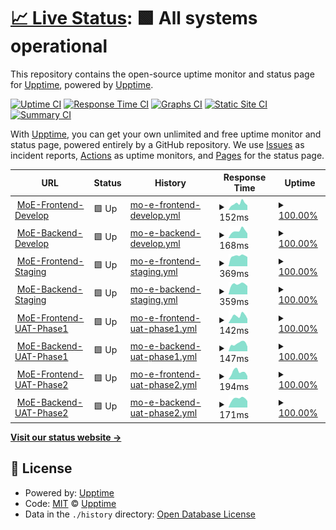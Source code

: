 # [📈 Live Status](https://upptime.github.io/upptime): <!--live status--> **🟩 All systems operational**

This repository contains the open-source uptime monitor and status page for [Upptime](https://upptime.js.org), powered by [Upptime](https://github.com/upptime/upptime).

[![Uptime CI](https://github.com/rechemendiaatix/moe-sites-status/workflows/Uptime%20CI/badge.svg)](https://github.com/rechemendiaatix/moe-sites-status/actions?query=workflow%3A%22Uptime+CI%22)
[![Response Time CI](https://github.com/rechemendiaatix/moe-sites-status/workflows/Response%20Time%20CI/badge.svg)](https://github.com/rechemendiaatix/moe-sites-status/actions?query=workflow%3A%22Response+Time+CI%22)
[![Graphs CI](https://github.com/rechemendiaatix/moe-sites-status/workflows/Graphs%20CI/badge.svg)](https://github.com/rechemendiaatix/moe-sites-status/actions?query=workflow%3A%22Graphs+CI%22)
[![Static Site CI](https://github.com/rechemendiaatix/moe-sites-status/workflows/Static%20Site%20CI/badge.svg)](https://github.com/rechemendiaatix/moe-sites-status/actions?query=workflow%3A%22Static+Site+CI%22)
[![Summary CI](https://github.com/rechemendiaatix/moe-sites-status/workflows/Summary%20CI/badge.svg)](https://github.com/rechemendiaatix/moe-sites-status/actions?query=workflow%3A%22Summary+CI%22)

With [Upptime](https://upptime.js.org), you can get your own unlimited and free uptime monitor and status page, powered entirely by a GitHub repository. We use [Issues](https://github.com/upptime/upptime/issues) as incident reports, [Actions](https://github.com/rechemendiaatix/moe-sites-status/actions) as uptime monitors, and [Pages](https://upptime.github.io/upptime) for the status page.

<!--start: status pages-->
<!-- This summary is generated by Upptime (https://github.com/upptime/upptime) -->
<!-- Do not edit this manually, your changes will be overwritten -->
<!-- prettier-ignore -->
| URL | Status | History | Response Time | Uptime |
| --- | ------ | ------- | ------------- | ------ |
| <img alt="" src="https://favicons.githubusercontent.com/frontend.develop.moe-digital-id.apps.atixlabs.xyz" height="13"> [MoE-Frontend-Develop](https://frontend.develop.moe-digital-id.apps.atixlabs.xyz) | 🟩 Up | [mo-e-frontend-develop.yml](https://github.com/rechemendiaatix/moe-sites-status/commits/HEAD/history/mo-e-frontend-develop.yml) | <details><summary><img alt="Response time graph" src="./graphs/mo-e-frontend-develop/response-time-week.png" height="20"> 152ms</summary><br><a href="https://rechemendiaatix.github.io/moe-sites-status/history/mo-e-frontend-develop"><img alt="Response time 164" src="https://img.shields.io/endpoint?url=https%3A%2F%2Fraw.githubusercontent.com%2Frechemendiaatix%2Fmoe-sites-status%2FHEAD%2Fapi%2Fmo-e-frontend-develop%2Fresponse-time.json"></a><br><a href="https://rechemendiaatix.github.io/moe-sites-status/history/mo-e-frontend-develop"><img alt="24-hour response time 109" src="https://img.shields.io/endpoint?url=https%3A%2F%2Fraw.githubusercontent.com%2Frechemendiaatix%2Fmoe-sites-status%2FHEAD%2Fapi%2Fmo-e-frontend-develop%2Fresponse-time-day.json"></a><br><a href="https://rechemendiaatix.github.io/moe-sites-status/history/mo-e-frontend-develop"><img alt="7-day response time 152" src="https://img.shields.io/endpoint?url=https%3A%2F%2Fraw.githubusercontent.com%2Frechemendiaatix%2Fmoe-sites-status%2FHEAD%2Fapi%2Fmo-e-frontend-develop%2Fresponse-time-week.json"></a><br><a href="https://rechemendiaatix.github.io/moe-sites-status/history/mo-e-frontend-develop"><img alt="30-day response time 164" src="https://img.shields.io/endpoint?url=https%3A%2F%2Fraw.githubusercontent.com%2Frechemendiaatix%2Fmoe-sites-status%2FHEAD%2Fapi%2Fmo-e-frontend-develop%2Fresponse-time-month.json"></a><br><a href="https://rechemendiaatix.github.io/moe-sites-status/history/mo-e-frontend-develop"><img alt="1-year response time 164" src="https://img.shields.io/endpoint?url=https%3A%2F%2Fraw.githubusercontent.com%2Frechemendiaatix%2Fmoe-sites-status%2FHEAD%2Fapi%2Fmo-e-frontend-develop%2Fresponse-time-year.json"></a></details> | <details><summary><a href="https://rechemendiaatix.github.io/moe-sites-status/history/mo-e-frontend-develop">100.00%</a></summary><a href="https://rechemendiaatix.github.io/moe-sites-status/history/mo-e-frontend-develop"><img alt="All-time uptime 99.87%" src="https://img.shields.io/endpoint?url=https%3A%2F%2Fraw.githubusercontent.com%2Frechemendiaatix%2Fmoe-sites-status%2FHEAD%2Fapi%2Fmo-e-frontend-develop%2Fuptime.json"></a><br><a href="https://rechemendiaatix.github.io/moe-sites-status/history/mo-e-frontend-develop"><img alt="24-hour uptime 100.00%" src="https://img.shields.io/endpoint?url=https%3A%2F%2Fraw.githubusercontent.com%2Frechemendiaatix%2Fmoe-sites-status%2FHEAD%2Fapi%2Fmo-e-frontend-develop%2Fuptime-day.json"></a><br><a href="https://rechemendiaatix.github.io/moe-sites-status/history/mo-e-frontend-develop"><img alt="7-day uptime 100.00%" src="https://img.shields.io/endpoint?url=https%3A%2F%2Fraw.githubusercontent.com%2Frechemendiaatix%2Fmoe-sites-status%2FHEAD%2Fapi%2Fmo-e-frontend-develop%2Fuptime-week.json"></a><br><a href="https://rechemendiaatix.github.io/moe-sites-status/history/mo-e-frontend-develop"><img alt="30-day uptime 99.87%" src="https://img.shields.io/endpoint?url=https%3A%2F%2Fraw.githubusercontent.com%2Frechemendiaatix%2Fmoe-sites-status%2FHEAD%2Fapi%2Fmo-e-frontend-develop%2Fuptime-month.json"></a><br><a href="https://rechemendiaatix.github.io/moe-sites-status/history/mo-e-frontend-develop"><img alt="1-year uptime 99.87%" src="https://img.shields.io/endpoint?url=https%3A%2F%2Fraw.githubusercontent.com%2Frechemendiaatix%2Fmoe-sites-status%2FHEAD%2Fapi%2Fmo-e-frontend-develop%2Fuptime-year.json"></a></details>
| <img alt="" src="https://favicons.githubusercontent.com/api.develop.moe-digital-id.apps.atixlabs.xyz" height="13"> [MoE-Backend-Develop](https://api.develop.moe-digital-id.apps.atixlabs.xyz/healthcheck) | 🟩 Up | [mo-e-backend-develop.yml](https://github.com/rechemendiaatix/moe-sites-status/commits/HEAD/history/mo-e-backend-develop.yml) | <details><summary><img alt="Response time graph" src="./graphs/mo-e-backend-develop/response-time-week.png" height="20"> 168ms</summary><br><a href="https://rechemendiaatix.github.io/moe-sites-status/history/mo-e-backend-develop"><img alt="Response time 194" src="https://img.shields.io/endpoint?url=https%3A%2F%2Fraw.githubusercontent.com%2Frechemendiaatix%2Fmoe-sites-status%2FHEAD%2Fapi%2Fmo-e-backend-develop%2Fresponse-time.json"></a><br><a href="https://rechemendiaatix.github.io/moe-sites-status/history/mo-e-backend-develop"><img alt="24-hour response time 124" src="https://img.shields.io/endpoint?url=https%3A%2F%2Fraw.githubusercontent.com%2Frechemendiaatix%2Fmoe-sites-status%2FHEAD%2Fapi%2Fmo-e-backend-develop%2Fresponse-time-day.json"></a><br><a href="https://rechemendiaatix.github.io/moe-sites-status/history/mo-e-backend-develop"><img alt="7-day response time 168" src="https://img.shields.io/endpoint?url=https%3A%2F%2Fraw.githubusercontent.com%2Frechemendiaatix%2Fmoe-sites-status%2FHEAD%2Fapi%2Fmo-e-backend-develop%2Fresponse-time-week.json"></a><br><a href="https://rechemendiaatix.github.io/moe-sites-status/history/mo-e-backend-develop"><img alt="30-day response time 194" src="https://img.shields.io/endpoint?url=https%3A%2F%2Fraw.githubusercontent.com%2Frechemendiaatix%2Fmoe-sites-status%2FHEAD%2Fapi%2Fmo-e-backend-develop%2Fresponse-time-month.json"></a><br><a href="https://rechemendiaatix.github.io/moe-sites-status/history/mo-e-backend-develop"><img alt="1-year response time 194" src="https://img.shields.io/endpoint?url=https%3A%2F%2Fraw.githubusercontent.com%2Frechemendiaatix%2Fmoe-sites-status%2FHEAD%2Fapi%2Fmo-e-backend-develop%2Fresponse-time-year.json"></a></details> | <details><summary><a href="https://rechemendiaatix.github.io/moe-sites-status/history/mo-e-backend-develop">100.00%</a></summary><a href="https://rechemendiaatix.github.io/moe-sites-status/history/mo-e-backend-develop"><img alt="All-time uptime 99.82%" src="https://img.shields.io/endpoint?url=https%3A%2F%2Fraw.githubusercontent.com%2Frechemendiaatix%2Fmoe-sites-status%2FHEAD%2Fapi%2Fmo-e-backend-develop%2Fuptime.json"></a><br><a href="https://rechemendiaatix.github.io/moe-sites-status/history/mo-e-backend-develop"><img alt="24-hour uptime 100.00%" src="https://img.shields.io/endpoint?url=https%3A%2F%2Fraw.githubusercontent.com%2Frechemendiaatix%2Fmoe-sites-status%2FHEAD%2Fapi%2Fmo-e-backend-develop%2Fuptime-day.json"></a><br><a href="https://rechemendiaatix.github.io/moe-sites-status/history/mo-e-backend-develop"><img alt="7-day uptime 100.00%" src="https://img.shields.io/endpoint?url=https%3A%2F%2Fraw.githubusercontent.com%2Frechemendiaatix%2Fmoe-sites-status%2FHEAD%2Fapi%2Fmo-e-backend-develop%2Fuptime-week.json"></a><br><a href="https://rechemendiaatix.github.io/moe-sites-status/history/mo-e-backend-develop"><img alt="30-day uptime 99.82%" src="https://img.shields.io/endpoint?url=https%3A%2F%2Fraw.githubusercontent.com%2Frechemendiaatix%2Fmoe-sites-status%2FHEAD%2Fapi%2Fmo-e-backend-develop%2Fuptime-month.json"></a><br><a href="https://rechemendiaatix.github.io/moe-sites-status/history/mo-e-backend-develop"><img alt="1-year uptime 99.82%" src="https://img.shields.io/endpoint?url=https%3A%2F%2Fraw.githubusercontent.com%2Frechemendiaatix%2Fmoe-sites-status%2FHEAD%2Fapi%2Fmo-e-backend-develop%2Fuptime-year.json"></a></details>
| <img alt="" src="https://favicons.githubusercontent.com/frontend.staging.moe-digital-id.apps.atixlabs.xyz" height="13"> [MoE-Frontend-Staging](https://frontend.staging.moe-digital-id.apps.atixlabs.xyz) | 🟩 Up | [mo-e-frontend-staging.yml](https://github.com/rechemendiaatix/moe-sites-status/commits/HEAD/history/mo-e-frontend-staging.yml) | <details><summary><img alt="Response time graph" src="./graphs/mo-e-frontend-staging/response-time-week.png" height="20"> 369ms</summary><br><a href="https://rechemendiaatix.github.io/moe-sites-status/history/mo-e-frontend-staging"><img alt="Response time 375" src="https://img.shields.io/endpoint?url=https%3A%2F%2Fraw.githubusercontent.com%2Frechemendiaatix%2Fmoe-sites-status%2FHEAD%2Fapi%2Fmo-e-frontend-staging%2Fresponse-time.json"></a><br><a href="https://rechemendiaatix.github.io/moe-sites-status/history/mo-e-frontend-staging"><img alt="24-hour response time 335" src="https://img.shields.io/endpoint?url=https%3A%2F%2Fraw.githubusercontent.com%2Frechemendiaatix%2Fmoe-sites-status%2FHEAD%2Fapi%2Fmo-e-frontend-staging%2Fresponse-time-day.json"></a><br><a href="https://rechemendiaatix.github.io/moe-sites-status/history/mo-e-frontend-staging"><img alt="7-day response time 369" src="https://img.shields.io/endpoint?url=https%3A%2F%2Fraw.githubusercontent.com%2Frechemendiaatix%2Fmoe-sites-status%2FHEAD%2Fapi%2Fmo-e-frontend-staging%2Fresponse-time-week.json"></a><br><a href="https://rechemendiaatix.github.io/moe-sites-status/history/mo-e-frontend-staging"><img alt="30-day response time 375" src="https://img.shields.io/endpoint?url=https%3A%2F%2Fraw.githubusercontent.com%2Frechemendiaatix%2Fmoe-sites-status%2FHEAD%2Fapi%2Fmo-e-frontend-staging%2Fresponse-time-month.json"></a><br><a href="https://rechemendiaatix.github.io/moe-sites-status/history/mo-e-frontend-staging"><img alt="1-year response time 375" src="https://img.shields.io/endpoint?url=https%3A%2F%2Fraw.githubusercontent.com%2Frechemendiaatix%2Fmoe-sites-status%2FHEAD%2Fapi%2Fmo-e-frontend-staging%2Fresponse-time-year.json"></a></details> | <details><summary><a href="https://rechemendiaatix.github.io/moe-sites-status/history/mo-e-frontend-staging">100.00%</a></summary><a href="https://rechemendiaatix.github.io/moe-sites-status/history/mo-e-frontend-staging"><img alt="All-time uptime 99.92%" src="https://img.shields.io/endpoint?url=https%3A%2F%2Fraw.githubusercontent.com%2Frechemendiaatix%2Fmoe-sites-status%2FHEAD%2Fapi%2Fmo-e-frontend-staging%2Fuptime.json"></a><br><a href="https://rechemendiaatix.github.io/moe-sites-status/history/mo-e-frontend-staging"><img alt="24-hour uptime 100.00%" src="https://img.shields.io/endpoint?url=https%3A%2F%2Fraw.githubusercontent.com%2Frechemendiaatix%2Fmoe-sites-status%2FHEAD%2Fapi%2Fmo-e-frontend-staging%2Fuptime-day.json"></a><br><a href="https://rechemendiaatix.github.io/moe-sites-status/history/mo-e-frontend-staging"><img alt="7-day uptime 100.00%" src="https://img.shields.io/endpoint?url=https%3A%2F%2Fraw.githubusercontent.com%2Frechemendiaatix%2Fmoe-sites-status%2FHEAD%2Fapi%2Fmo-e-frontend-staging%2Fuptime-week.json"></a><br><a href="https://rechemendiaatix.github.io/moe-sites-status/history/mo-e-frontend-staging"><img alt="30-day uptime 99.92%" src="https://img.shields.io/endpoint?url=https%3A%2F%2Fraw.githubusercontent.com%2Frechemendiaatix%2Fmoe-sites-status%2FHEAD%2Fapi%2Fmo-e-frontend-staging%2Fuptime-month.json"></a><br><a href="https://rechemendiaatix.github.io/moe-sites-status/history/mo-e-frontend-staging"><img alt="1-year uptime 99.92%" src="https://img.shields.io/endpoint?url=https%3A%2F%2Fraw.githubusercontent.com%2Frechemendiaatix%2Fmoe-sites-status%2FHEAD%2Fapi%2Fmo-e-frontend-staging%2Fuptime-year.json"></a></details>
| <img alt="" src="https://favicons.githubusercontent.com/api.staging.moe-digital-id.apps.atixlabs.xyz" height="13"> [MoE-Backend-Staging](https://api.staging.moe-digital-id.apps.atixlabs.xyz/healthcheck) | 🟩 Up | [mo-e-backend-staging.yml](https://github.com/rechemendiaatix/moe-sites-status/commits/HEAD/history/mo-e-backend-staging.yml) | <details><summary><img alt="Response time graph" src="./graphs/mo-e-backend-staging/response-time-week.png" height="20"> 359ms</summary><br><a href="https://rechemendiaatix.github.io/moe-sites-status/history/mo-e-backend-staging"><img alt="Response time 375" src="https://img.shields.io/endpoint?url=https%3A%2F%2Fraw.githubusercontent.com%2Frechemendiaatix%2Fmoe-sites-status%2FHEAD%2Fapi%2Fmo-e-backend-staging%2Fresponse-time.json"></a><br><a href="https://rechemendiaatix.github.io/moe-sites-status/history/mo-e-backend-staging"><img alt="24-hour response time 318" src="https://img.shields.io/endpoint?url=https%3A%2F%2Fraw.githubusercontent.com%2Frechemendiaatix%2Fmoe-sites-status%2FHEAD%2Fapi%2Fmo-e-backend-staging%2Fresponse-time-day.json"></a><br><a href="https://rechemendiaatix.github.io/moe-sites-status/history/mo-e-backend-staging"><img alt="7-day response time 359" src="https://img.shields.io/endpoint?url=https%3A%2F%2Fraw.githubusercontent.com%2Frechemendiaatix%2Fmoe-sites-status%2FHEAD%2Fapi%2Fmo-e-backend-staging%2Fresponse-time-week.json"></a><br><a href="https://rechemendiaatix.github.io/moe-sites-status/history/mo-e-backend-staging"><img alt="30-day response time 375" src="https://img.shields.io/endpoint?url=https%3A%2F%2Fraw.githubusercontent.com%2Frechemendiaatix%2Fmoe-sites-status%2FHEAD%2Fapi%2Fmo-e-backend-staging%2Fresponse-time-month.json"></a><br><a href="https://rechemendiaatix.github.io/moe-sites-status/history/mo-e-backend-staging"><img alt="1-year response time 375" src="https://img.shields.io/endpoint?url=https%3A%2F%2Fraw.githubusercontent.com%2Frechemendiaatix%2Fmoe-sites-status%2FHEAD%2Fapi%2Fmo-e-backend-staging%2Fresponse-time-year.json"></a></details> | <details><summary><a href="https://rechemendiaatix.github.io/moe-sites-status/history/mo-e-backend-staging">100.00%</a></summary><a href="https://rechemendiaatix.github.io/moe-sites-status/history/mo-e-backend-staging"><img alt="All-time uptime 100.00%" src="https://img.shields.io/endpoint?url=https%3A%2F%2Fraw.githubusercontent.com%2Frechemendiaatix%2Fmoe-sites-status%2FHEAD%2Fapi%2Fmo-e-backend-staging%2Fuptime.json"></a><br><a href="https://rechemendiaatix.github.io/moe-sites-status/history/mo-e-backend-staging"><img alt="24-hour uptime 100.00%" src="https://img.shields.io/endpoint?url=https%3A%2F%2Fraw.githubusercontent.com%2Frechemendiaatix%2Fmoe-sites-status%2FHEAD%2Fapi%2Fmo-e-backend-staging%2Fuptime-day.json"></a><br><a href="https://rechemendiaatix.github.io/moe-sites-status/history/mo-e-backend-staging"><img alt="7-day uptime 100.00%" src="https://img.shields.io/endpoint?url=https%3A%2F%2Fraw.githubusercontent.com%2Frechemendiaatix%2Fmoe-sites-status%2FHEAD%2Fapi%2Fmo-e-backend-staging%2Fuptime-week.json"></a><br><a href="https://rechemendiaatix.github.io/moe-sites-status/history/mo-e-backend-staging"><img alt="30-day uptime 100.00%" src="https://img.shields.io/endpoint?url=https%3A%2F%2Fraw.githubusercontent.com%2Frechemendiaatix%2Fmoe-sites-status%2FHEAD%2Fapi%2Fmo-e-backend-staging%2Fuptime-month.json"></a><br><a href="https://rechemendiaatix.github.io/moe-sites-status/history/mo-e-backend-staging"><img alt="1-year uptime 100.00%" src="https://img.shields.io/endpoint?url=https%3A%2F%2Fraw.githubusercontent.com%2Frechemendiaatix%2Fmoe-sites-status%2FHEAD%2Fapi%2Fmo-e-backend-staging%2Fuptime-year.json"></a></details>
| <img alt="" src="https://favicons.githubusercontent.com/frontend.uat-phase1.moe-digital-id.apps.atixlabs.xyz" height="13"> [MoE-Frontend-UAT-Phase1](https://frontend.uat-phase1.moe-digital-id.apps.atixlabs.xyz) | 🟩 Up | [mo-e-frontend-uat-phase1.yml](https://github.com/rechemendiaatix/moe-sites-status/commits/HEAD/history/mo-e-frontend-uat-phase1.yml) | <details><summary><img alt="Response time graph" src="./graphs/mo-e-frontend-uat-phase1/response-time-week.png" height="20"> 142ms</summary><br><a href="https://rechemendiaatix.github.io/moe-sites-status/history/mo-e-frontend-uat-phase1"><img alt="Response time 158" src="https://img.shields.io/endpoint?url=https%3A%2F%2Fraw.githubusercontent.com%2Frechemendiaatix%2Fmoe-sites-status%2FHEAD%2Fapi%2Fmo-e-frontend-uat-phase1%2Fresponse-time.json"></a><br><a href="https://rechemendiaatix.github.io/moe-sites-status/history/mo-e-frontend-uat-phase1"><img alt="24-hour response time 114" src="https://img.shields.io/endpoint?url=https%3A%2F%2Fraw.githubusercontent.com%2Frechemendiaatix%2Fmoe-sites-status%2FHEAD%2Fapi%2Fmo-e-frontend-uat-phase1%2Fresponse-time-day.json"></a><br><a href="https://rechemendiaatix.github.io/moe-sites-status/history/mo-e-frontend-uat-phase1"><img alt="7-day response time 142" src="https://img.shields.io/endpoint?url=https%3A%2F%2Fraw.githubusercontent.com%2Frechemendiaatix%2Fmoe-sites-status%2FHEAD%2Fapi%2Fmo-e-frontend-uat-phase1%2Fresponse-time-week.json"></a><br><a href="https://rechemendiaatix.github.io/moe-sites-status/history/mo-e-frontend-uat-phase1"><img alt="30-day response time 158" src="https://img.shields.io/endpoint?url=https%3A%2F%2Fraw.githubusercontent.com%2Frechemendiaatix%2Fmoe-sites-status%2FHEAD%2Fapi%2Fmo-e-frontend-uat-phase1%2Fresponse-time-month.json"></a><br><a href="https://rechemendiaatix.github.io/moe-sites-status/history/mo-e-frontend-uat-phase1"><img alt="1-year response time 158" src="https://img.shields.io/endpoint?url=https%3A%2F%2Fraw.githubusercontent.com%2Frechemendiaatix%2Fmoe-sites-status%2FHEAD%2Fapi%2Fmo-e-frontend-uat-phase1%2Fresponse-time-year.json"></a></details> | <details><summary><a href="https://rechemendiaatix.github.io/moe-sites-status/history/mo-e-frontend-uat-phase1">100.00%</a></summary><a href="https://rechemendiaatix.github.io/moe-sites-status/history/mo-e-frontend-uat-phase1"><img alt="All-time uptime 100.00%" src="https://img.shields.io/endpoint?url=https%3A%2F%2Fraw.githubusercontent.com%2Frechemendiaatix%2Fmoe-sites-status%2FHEAD%2Fapi%2Fmo-e-frontend-uat-phase1%2Fuptime.json"></a><br><a href="https://rechemendiaatix.github.io/moe-sites-status/history/mo-e-frontend-uat-phase1"><img alt="24-hour uptime 100.00%" src="https://img.shields.io/endpoint?url=https%3A%2F%2Fraw.githubusercontent.com%2Frechemendiaatix%2Fmoe-sites-status%2FHEAD%2Fapi%2Fmo-e-frontend-uat-phase1%2Fuptime-day.json"></a><br><a href="https://rechemendiaatix.github.io/moe-sites-status/history/mo-e-frontend-uat-phase1"><img alt="7-day uptime 100.00%" src="https://img.shields.io/endpoint?url=https%3A%2F%2Fraw.githubusercontent.com%2Frechemendiaatix%2Fmoe-sites-status%2FHEAD%2Fapi%2Fmo-e-frontend-uat-phase1%2Fuptime-week.json"></a><br><a href="https://rechemendiaatix.github.io/moe-sites-status/history/mo-e-frontend-uat-phase1"><img alt="30-day uptime 100.00%" src="https://img.shields.io/endpoint?url=https%3A%2F%2Fraw.githubusercontent.com%2Frechemendiaatix%2Fmoe-sites-status%2FHEAD%2Fapi%2Fmo-e-frontend-uat-phase1%2Fuptime-month.json"></a><br><a href="https://rechemendiaatix.github.io/moe-sites-status/history/mo-e-frontend-uat-phase1"><img alt="1-year uptime 100.00%" src="https://img.shields.io/endpoint?url=https%3A%2F%2Fraw.githubusercontent.com%2Frechemendiaatix%2Fmoe-sites-status%2FHEAD%2Fapi%2Fmo-e-frontend-uat-phase1%2Fuptime-year.json"></a></details>
| <img alt="" src="https://favicons.githubusercontent.com/api.uat-phase1.moe-digital-id.apps.atixlabs.xyz" height="13"> [MoE-Backend-UAT-Phase1](https://api.uat-phase1.moe-digital-id.apps.atixlabs.xyz/healthcheck) | 🟩 Up | [mo-e-backend-uat-phase1.yml](https://github.com/rechemendiaatix/moe-sites-status/commits/HEAD/history/mo-e-backend-uat-phase1.yml) | <details><summary><img alt="Response time graph" src="./graphs/mo-e-backend-uat-phase1/response-time-week.png" height="20"> 147ms</summary><br><a href="https://rechemendiaatix.github.io/moe-sites-status/history/mo-e-backend-uat-phase1"><img alt="Response time 176" src="https://img.shields.io/endpoint?url=https%3A%2F%2Fraw.githubusercontent.com%2Frechemendiaatix%2Fmoe-sites-status%2FHEAD%2Fapi%2Fmo-e-backend-uat-phase1%2Fresponse-time.json"></a><br><a href="https://rechemendiaatix.github.io/moe-sites-status/history/mo-e-backend-uat-phase1"><img alt="24-hour response time 117" src="https://img.shields.io/endpoint?url=https%3A%2F%2Fraw.githubusercontent.com%2Frechemendiaatix%2Fmoe-sites-status%2FHEAD%2Fapi%2Fmo-e-backend-uat-phase1%2Fresponse-time-day.json"></a><br><a href="https://rechemendiaatix.github.io/moe-sites-status/history/mo-e-backend-uat-phase1"><img alt="7-day response time 147" src="https://img.shields.io/endpoint?url=https%3A%2F%2Fraw.githubusercontent.com%2Frechemendiaatix%2Fmoe-sites-status%2FHEAD%2Fapi%2Fmo-e-backend-uat-phase1%2Fresponse-time-week.json"></a><br><a href="https://rechemendiaatix.github.io/moe-sites-status/history/mo-e-backend-uat-phase1"><img alt="30-day response time 176" src="https://img.shields.io/endpoint?url=https%3A%2F%2Fraw.githubusercontent.com%2Frechemendiaatix%2Fmoe-sites-status%2FHEAD%2Fapi%2Fmo-e-backend-uat-phase1%2Fresponse-time-month.json"></a><br><a href="https://rechemendiaatix.github.io/moe-sites-status/history/mo-e-backend-uat-phase1"><img alt="1-year response time 176" src="https://img.shields.io/endpoint?url=https%3A%2F%2Fraw.githubusercontent.com%2Frechemendiaatix%2Fmoe-sites-status%2FHEAD%2Fapi%2Fmo-e-backend-uat-phase1%2Fresponse-time-year.json"></a></details> | <details><summary><a href="https://rechemendiaatix.github.io/moe-sites-status/history/mo-e-backend-uat-phase1">100.00%</a></summary><a href="https://rechemendiaatix.github.io/moe-sites-status/history/mo-e-backend-uat-phase1"><img alt="All-time uptime 100.00%" src="https://img.shields.io/endpoint?url=https%3A%2F%2Fraw.githubusercontent.com%2Frechemendiaatix%2Fmoe-sites-status%2FHEAD%2Fapi%2Fmo-e-backend-uat-phase1%2Fuptime.json"></a><br><a href="https://rechemendiaatix.github.io/moe-sites-status/history/mo-e-backend-uat-phase1"><img alt="24-hour uptime 100.00%" src="https://img.shields.io/endpoint?url=https%3A%2F%2Fraw.githubusercontent.com%2Frechemendiaatix%2Fmoe-sites-status%2FHEAD%2Fapi%2Fmo-e-backend-uat-phase1%2Fuptime-day.json"></a><br><a href="https://rechemendiaatix.github.io/moe-sites-status/history/mo-e-backend-uat-phase1"><img alt="7-day uptime 100.00%" src="https://img.shields.io/endpoint?url=https%3A%2F%2Fraw.githubusercontent.com%2Frechemendiaatix%2Fmoe-sites-status%2FHEAD%2Fapi%2Fmo-e-backend-uat-phase1%2Fuptime-week.json"></a><br><a href="https://rechemendiaatix.github.io/moe-sites-status/history/mo-e-backend-uat-phase1"><img alt="30-day uptime 100.00%" src="https://img.shields.io/endpoint?url=https%3A%2F%2Fraw.githubusercontent.com%2Frechemendiaatix%2Fmoe-sites-status%2FHEAD%2Fapi%2Fmo-e-backend-uat-phase1%2Fuptime-month.json"></a><br><a href="https://rechemendiaatix.github.io/moe-sites-status/history/mo-e-backend-uat-phase1"><img alt="1-year uptime 100.00%" src="https://img.shields.io/endpoint?url=https%3A%2F%2Fraw.githubusercontent.com%2Frechemendiaatix%2Fmoe-sites-status%2FHEAD%2Fapi%2Fmo-e-backend-uat-phase1%2Fuptime-year.json"></a></details>
| <img alt="" src="https://favicons.githubusercontent.com/frontend.uat-phase2.moe-digital-id.apps.atixlabs.xyz" height="13"> [MoE-Frontend-UAT-Phase2](https://frontend.uat-phase2.moe-digital-id.apps.atixlabs.xyz) | 🟩 Up | [mo-e-frontend-uat-phase2.yml](https://github.com/rechemendiaatix/moe-sites-status/commits/HEAD/history/mo-e-frontend-uat-phase2.yml) | <details><summary><img alt="Response time graph" src="./graphs/mo-e-frontend-uat-phase2/response-time-week.png" height="20"> 194ms</summary><br><a href="https://rechemendiaatix.github.io/moe-sites-status/history/mo-e-frontend-uat-phase2"><img alt="Response time 240" src="https://img.shields.io/endpoint?url=https%3A%2F%2Fraw.githubusercontent.com%2Frechemendiaatix%2Fmoe-sites-status%2FHEAD%2Fapi%2Fmo-e-frontend-uat-phase2%2Fresponse-time.json"></a><br><a href="https://rechemendiaatix.github.io/moe-sites-status/history/mo-e-frontend-uat-phase2"><img alt="24-hour response time 93" src="https://img.shields.io/endpoint?url=https%3A%2F%2Fraw.githubusercontent.com%2Frechemendiaatix%2Fmoe-sites-status%2FHEAD%2Fapi%2Fmo-e-frontend-uat-phase2%2Fresponse-time-day.json"></a><br><a href="https://rechemendiaatix.github.io/moe-sites-status/history/mo-e-frontend-uat-phase2"><img alt="7-day response time 194" src="https://img.shields.io/endpoint?url=https%3A%2F%2Fraw.githubusercontent.com%2Frechemendiaatix%2Fmoe-sites-status%2FHEAD%2Fapi%2Fmo-e-frontend-uat-phase2%2Fresponse-time-week.json"></a><br><a href="https://rechemendiaatix.github.io/moe-sites-status/history/mo-e-frontend-uat-phase2"><img alt="30-day response time 240" src="https://img.shields.io/endpoint?url=https%3A%2F%2Fraw.githubusercontent.com%2Frechemendiaatix%2Fmoe-sites-status%2FHEAD%2Fapi%2Fmo-e-frontend-uat-phase2%2Fresponse-time-month.json"></a><br><a href="https://rechemendiaatix.github.io/moe-sites-status/history/mo-e-frontend-uat-phase2"><img alt="1-year response time 240" src="https://img.shields.io/endpoint?url=https%3A%2F%2Fraw.githubusercontent.com%2Frechemendiaatix%2Fmoe-sites-status%2FHEAD%2Fapi%2Fmo-e-frontend-uat-phase2%2Fresponse-time-year.json"></a></details> | <details><summary><a href="https://rechemendiaatix.github.io/moe-sites-status/history/mo-e-frontend-uat-phase2">100.00%</a></summary><a href="https://rechemendiaatix.github.io/moe-sites-status/history/mo-e-frontend-uat-phase2"><img alt="All-time uptime 100.00%" src="https://img.shields.io/endpoint?url=https%3A%2F%2Fraw.githubusercontent.com%2Frechemendiaatix%2Fmoe-sites-status%2FHEAD%2Fapi%2Fmo-e-frontend-uat-phase2%2Fuptime.json"></a><br><a href="https://rechemendiaatix.github.io/moe-sites-status/history/mo-e-frontend-uat-phase2"><img alt="24-hour uptime 100.00%" src="https://img.shields.io/endpoint?url=https%3A%2F%2Fraw.githubusercontent.com%2Frechemendiaatix%2Fmoe-sites-status%2FHEAD%2Fapi%2Fmo-e-frontend-uat-phase2%2Fuptime-day.json"></a><br><a href="https://rechemendiaatix.github.io/moe-sites-status/history/mo-e-frontend-uat-phase2"><img alt="7-day uptime 100.00%" src="https://img.shields.io/endpoint?url=https%3A%2F%2Fraw.githubusercontent.com%2Frechemendiaatix%2Fmoe-sites-status%2FHEAD%2Fapi%2Fmo-e-frontend-uat-phase2%2Fuptime-week.json"></a><br><a href="https://rechemendiaatix.github.io/moe-sites-status/history/mo-e-frontend-uat-phase2"><img alt="30-day uptime 100.00%" src="https://img.shields.io/endpoint?url=https%3A%2F%2Fraw.githubusercontent.com%2Frechemendiaatix%2Fmoe-sites-status%2FHEAD%2Fapi%2Fmo-e-frontend-uat-phase2%2Fuptime-month.json"></a><br><a href="https://rechemendiaatix.github.io/moe-sites-status/history/mo-e-frontend-uat-phase2"><img alt="1-year uptime 100.00%" src="https://img.shields.io/endpoint?url=https%3A%2F%2Fraw.githubusercontent.com%2Frechemendiaatix%2Fmoe-sites-status%2FHEAD%2Fapi%2Fmo-e-frontend-uat-phase2%2Fuptime-year.json"></a></details>
| <img alt="" src="https://favicons.githubusercontent.com/api.uat-phase2.moe-digital-id.apps.atixlabs.xyz" height="13"> [MoE-Backend-UAT-Phase2](https://api.uat-phase2.moe-digital-id.apps.atixlabs.xyz/healthcheck) | 🟩 Up | [mo-e-backend-uat-phase2.yml](https://github.com/rechemendiaatix/moe-sites-status/commits/HEAD/history/mo-e-backend-uat-phase2.yml) | <details><summary><img alt="Response time graph" src="./graphs/mo-e-backend-uat-phase2/response-time-week.png" height="20"> 171ms</summary><br><a href="https://rechemendiaatix.github.io/moe-sites-status/history/mo-e-backend-uat-phase2"><img alt="Response time 198" src="https://img.shields.io/endpoint?url=https%3A%2F%2Fraw.githubusercontent.com%2Frechemendiaatix%2Fmoe-sites-status%2FHEAD%2Fapi%2Fmo-e-backend-uat-phase2%2Fresponse-time.json"></a><br><a href="https://rechemendiaatix.github.io/moe-sites-status/history/mo-e-backend-uat-phase2"><img alt="24-hour response time 123" src="https://img.shields.io/endpoint?url=https%3A%2F%2Fraw.githubusercontent.com%2Frechemendiaatix%2Fmoe-sites-status%2FHEAD%2Fapi%2Fmo-e-backend-uat-phase2%2Fresponse-time-day.json"></a><br><a href="https://rechemendiaatix.github.io/moe-sites-status/history/mo-e-backend-uat-phase2"><img alt="7-day response time 171" src="https://img.shields.io/endpoint?url=https%3A%2F%2Fraw.githubusercontent.com%2Frechemendiaatix%2Fmoe-sites-status%2FHEAD%2Fapi%2Fmo-e-backend-uat-phase2%2Fresponse-time-week.json"></a><br><a href="https://rechemendiaatix.github.io/moe-sites-status/history/mo-e-backend-uat-phase2"><img alt="30-day response time 198" src="https://img.shields.io/endpoint?url=https%3A%2F%2Fraw.githubusercontent.com%2Frechemendiaatix%2Fmoe-sites-status%2FHEAD%2Fapi%2Fmo-e-backend-uat-phase2%2Fresponse-time-month.json"></a><br><a href="https://rechemendiaatix.github.io/moe-sites-status/history/mo-e-backend-uat-phase2"><img alt="1-year response time 198" src="https://img.shields.io/endpoint?url=https%3A%2F%2Fraw.githubusercontent.com%2Frechemendiaatix%2Fmoe-sites-status%2FHEAD%2Fapi%2Fmo-e-backend-uat-phase2%2Fresponse-time-year.json"></a></details> | <details><summary><a href="https://rechemendiaatix.github.io/moe-sites-status/history/mo-e-backend-uat-phase2">100.00%</a></summary><a href="https://rechemendiaatix.github.io/moe-sites-status/history/mo-e-backend-uat-phase2"><img alt="All-time uptime 100.00%" src="https://img.shields.io/endpoint?url=https%3A%2F%2Fraw.githubusercontent.com%2Frechemendiaatix%2Fmoe-sites-status%2FHEAD%2Fapi%2Fmo-e-backend-uat-phase2%2Fuptime.json"></a><br><a href="https://rechemendiaatix.github.io/moe-sites-status/history/mo-e-backend-uat-phase2"><img alt="24-hour uptime 100.00%" src="https://img.shields.io/endpoint?url=https%3A%2F%2Fraw.githubusercontent.com%2Frechemendiaatix%2Fmoe-sites-status%2FHEAD%2Fapi%2Fmo-e-backend-uat-phase2%2Fuptime-day.json"></a><br><a href="https://rechemendiaatix.github.io/moe-sites-status/history/mo-e-backend-uat-phase2"><img alt="7-day uptime 100.00%" src="https://img.shields.io/endpoint?url=https%3A%2F%2Fraw.githubusercontent.com%2Frechemendiaatix%2Fmoe-sites-status%2FHEAD%2Fapi%2Fmo-e-backend-uat-phase2%2Fuptime-week.json"></a><br><a href="https://rechemendiaatix.github.io/moe-sites-status/history/mo-e-backend-uat-phase2"><img alt="30-day uptime 100.00%" src="https://img.shields.io/endpoint?url=https%3A%2F%2Fraw.githubusercontent.com%2Frechemendiaatix%2Fmoe-sites-status%2FHEAD%2Fapi%2Fmo-e-backend-uat-phase2%2Fuptime-month.json"></a><br><a href="https://rechemendiaatix.github.io/moe-sites-status/history/mo-e-backend-uat-phase2"><img alt="1-year uptime 100.00%" src="https://img.shields.io/endpoint?url=https%3A%2F%2Fraw.githubusercontent.com%2Frechemendiaatix%2Fmoe-sites-status%2FHEAD%2Fapi%2Fmo-e-backend-uat-phase2%2Fuptime-year.json"></a></details>

<!--end: status pages-->

[**Visit our status website →**](https://upptime.github.io/upptime)

## 📄 License

- Powered by: [Upptime](https://github.com/upptime/upptime)
- Code: [MIT](./LICENSE) © [Upptime](https://upptime.js.org)
- Data in the `./history` directory: [Open Database License](https://opendatacommons.org/licenses/odbl/1-0/)
